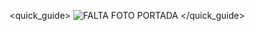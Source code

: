<quick_guide>
![FALTA FOTO PORTADA](http://static.energysistem.com/images/manuals/39922/5458f11d34ed8.jpg)
</quick_guide>
